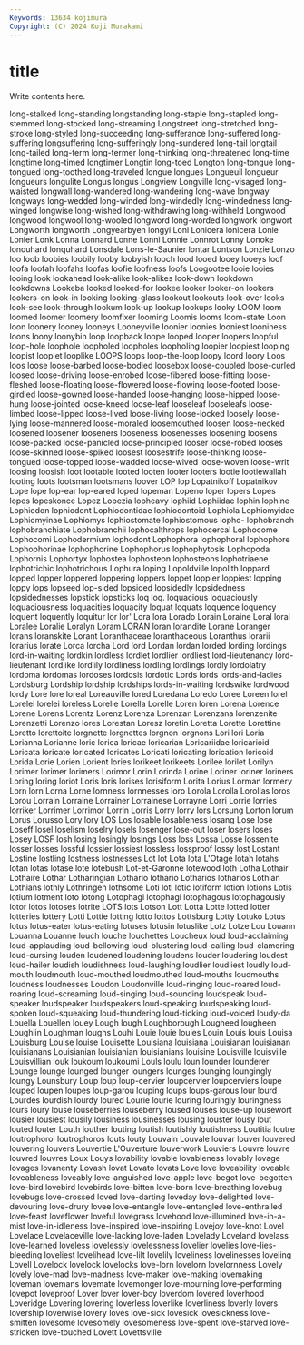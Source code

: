 ```yaml
---
Keywords: 13634 kojimura
Copyright: (C) 2024 Koji Murakami
---
```


# title

Write contents here.



long-stalked long-standing longstanding long-staple long-stapled long-stemmed long-stocked
long-streaming Longstreet long-stretched long-stroke long-styled long-succeeding long-sufferance long-suffered long-suffering longsuffering
long-sufferingly long-sundered long-tail longtail long-tailed long-term long-termer long-thinking long-threatened long-time
longtime long-timed longtimer Longtin long-toed Longton long-tongue long-tongued long-toothed long-traveled
longue longues Longueuil longueur longueurs longulite Longus longus Longview Longville
long-visaged long-waisted longwall long-wandered long-wandering long-wave longway longways long-wedded long-winded
long-windedly long-windedness long-winged longwise long-wished long-withdrawing long-withheld Longwood longwood longwool
long-wooled longword long-worded longwork longwort Longworth longworth Longyearbyen longyi Loni
Lonicera lonicera Lonie Lonier Lonk Lonna Lonnard Lonne Lonni Lonnie
Lonnrot Lonny Lonoke lonouhard lonquhard Lonsdale Lons-le-Saunier lontar Lontson Lonzie
Lonzo loo loob loobies loobily looby loobyish looch lood looed
looey looeys loof loofa loofah loofahs loofas loofie loofness loofs
Loogootee looie looies looing look lookahead look-alike look-alikes look-down lookdown
lookdowns Lookeba looked looked-for lookee looker looker-on lookers lookers-on look-in
looking looking-glass lookout lookouts look-over looks look-see look-through lookum look-up
lookup lookups looky LOOM loom loomed loomer loomery loomfixer looming
Loomis looms loom-state Loon loon loonery looney looneys Looneyville loonier
loonies looniest looniness loons loony loonybin loop loopback loope looped
looper loopers loopful loop-hole loophole loopholed loopholes loopholing loopier loopiest
looping loopist looplet looplike LOOPS loops loop-the-loop loopy loord loory
Loos loos loose loose-barbed loose-bodied loosebox loose-coupled loose-curled loosed loose-driving
loose-enrobed loose-fibered loose-fitting loose-fleshed loose-floating loose-flowered loose-flowing loose-footed loose-girdled loose-gowned
loose-handed loose-hanging loose-hipped loose-hung loose-jointed loose-kneed loose-leaf looseleaf looseleafs loose-limbed
loose-lipped loose-lived loose-living loose-locked loosely loose-lying loose-mannered loose-moraled loosemouthed loosen
loose-necked loosened loosener looseners looseness loosenesses loosening loosens loose-packed loose-panicled
loose-principled looser loose-robed looses loose-skinned loose-spiked loosest loosestrife loose-thinking loose-tongued
loose-topped loose-wadded loose-wived loose-woven loose-writ loosing loosish loot lootable looted
looten looter looters lootie lootiewallah looting loots lootsman lootsmans loover
LOP lop Lopatnikoff Lopatnikov Lope lope lop-ear lop-eared loped lopeman
Lopeno loper lopers Lopes lopes lopeskonce Lopez Lopezia lopheavy lophiid
Lophiidae lophin lophine Lophiodon lophiodont Lophiodontidae lophiodontoid Lophiola Lophiomyidae Lophiomyinae
Lophiomys lophiostomate lophiostomous lopho- lophobranch lophobranchiate Lophobranchii lophocalthrops lophocercal Lophocome
Lophocomi Lophodermium lophodont Lophophora lophophoral lophophore Lophophorinae lophophorine Lophophorus lophophytosis
Lophopoda Lophornis Lophortyx lophostea lophosteon lophosteons lophotriaene lophotrichic lophotrichous Lophura
loping Lopoldville lopolith loppard lopped lopper loppered loppering loppers loppet
loppier loppiest lopping loppy lops lopseed lop-sided lopsided lopsidedly lopsidedness
lopsidednesses lopstick lopsticks loq loq. loquacious loquaciously loquaciousness loquacities loquacity
loquat loquats loquence loquency loquent loquently loquitur lor lor' Lora
lora Lorado Lorain Loraine Loral loral Loralee Loralie Loralyn Loram
LORAN loran lorandite Lorane Loranger lorans loranskite Lorant Loranthaceae loranthaceous
Loranthus lorarii lorarius lorate Lorca lorcha Lord lord Lordan lordan
lorded lording lordings lord-in-waiting lordkin lordless lordlet lordlier lordliest lord-lieutenancy
lord-lieutenant lordlike lordlily lordliness lordling lordlings lordly lordolatry lordoma lordomas
lordoses lordosis lordotic Lords lords lords-and-ladies Lordsburg Lordship lordship lordships
lords-in-waiting lordswike lordwood lordy Lore lore loreal Loreauville lored Loredana
Loredo Loree Loreen lorel Lorelei lorelei loreless Lorelie Lorella Lorelle
Loren loren Lorena Lorence Lorene Lorens Lorentz Lorenz Lorenza Lorenzan
Lorenzana lorenzenite Lorenzetti Lorenzo lores Lorestan Loresz loretin Loretta Lorette
Lorettine Loretto lorettoite lorgnette lorgnettes lorgnon lorgnons Lori lori Loria
Lorianna Lorianne loric lorica loricae loricarian Loricariidae loricarioid Loricata loricate
loricated loricates Loricati loricating lorication loricoid Lorida Lorie Lorien Lorient
lories lorikeet lorikeets Lorilee lorilet Lorilyn Lorimer lorimer lorimers Lorimor
Lorin Lorinda Lorine Loriner loriner loriners Loring loring loriot Loris
loris lorises lorisiform Lorita Lorius Lorman lormery Lorn lorn Lorna
Lorne lornness lornnesses loro Lorola Lorolla Lorollas loros Lorou Lorrain
Lorraine Lorrainer Lorrainese Lorrayne Lorri Lorrie lorries lorriker Lorrimer Lorrimor
Lorrin Lorris Lorry lorry lors Lorsung Lorton lorum Lorus Lorusso
Lory lory LOS Los losable losableness losang Lose lose Loseff
losel loselism loselry losels losenger lose-out loser losers loses Losey
LOSF losh losing losingly losings Loss loss Lossa Losse lossenite
losser losses lossful lossier lossiest lossless lossproof lossy lost Lostant
Lostine lostling lostness lostnesses Lot lot Lota lota L'Otage lotah
lotahs lotan lotas lotase lote lotebush Lot-et-Garonne lotewood loth Lotha
Lothair Lothaire Lothar Lotharingian Lothario lothario Lotharios lotharios Lothian Lothians
lothly Lothringen lothsome Loti loti lotic lotiform lotion lotions Lotis
lotium lotment loto lotong Lotophagi lotophagi lotophagous lotophagously lotor lotos
lotoses lotrite LOTS lots Lotson Lott Lotta Lotte lotted lotter
lotteries lottery Lotti Lottie lotting lotto lottos Lottsburg Lotty Lotuko
Lotus lotus lotus-eater lotus-eating lotuses lotusin lotuslike Lotz Lotze Lou
Louann Louanna Louanne louch louche louchettes Loucheux loud loud-acclaiming loud-applauding
loud-bellowing loud-blustering loud-calling loud-clamoring loud-cursing louden loudened loudening loudens louder
loudering loudest loud-hailer loudish loudishness loud-laughing loudlier loudliest loudly loud-mouth
loudmouth loud-mouthed loudmouthed loud-mouths loudmouths loudness loudnesses Loudon Loudonville loud-ringing
loud-roared loud-roaring loud-screaming loud-singing loud-sounding loudspeak loud-speaker loudspeaker loudspeakers loud-speaking
loudspeaking loud-spoken loud-squeaking loud-thundering loud-ticking loud-voiced loudy-da Louella Louellen louey
Lough lough Loughborough Lougheed lougheen Loughlin Loughman loughs Louhi Louie
louie louies Louin Louis louis Louisa Louisburg Louise louise Louisette
Louisiana louisiana Louisianan louisianan louisianans Louisianian louisianian louisianians louisine Louisville
louisville Louisvillian louk loukoum loukoumi Louls loulu loun lounder lounderer
Lounge lounge lounged lounger loungers lounges lounging loungingly loungy Lounsbury
Loup loup loup-cervier loupcervier loupcerviers loupe louped loupen loupes loup-garou
louping loups loups-garous lour lourd Lourdes lourdish lourdy loured Lourie
lourie louring louringly louringness lours loury louse louseberries louseberry loused
louses louse-up lousewort lousier lousiest lousily lousiness lousinesses lousing louster
lousy lout louted louter Louth louther louting loutish loutishly loutishness
Loutitia loutre loutrophoroi loutrophoros louts louty Louvain Louvale louvar louver
louvered louvering louvers Louvertie L'Ouverture louverwork Louviers Louvre louvre louvred
louvres Loux Louys lovability lovable lovableness lovably lovage lovages lovanenty
Lovash lovat Lovato lovats Love love loveability loveable loveableness loveably
love-anguished love-apple love-begot love-begotten love-bird lovebird lovebirds love-bitten love-born love-breathing
lovebug lovebugs love-crossed loved love-darting loveday love-delighted love-devouring love-drury lovee
love-entangle love-entangled love-enthralled love-feast loveflower loveful lovegrass lovehood love-illumined love-in-a-mist
love-in-idleness love-inspired love-inspiring Lovejoy love-knot Lovel Lovelace Lovelaceville love-lacking love-laden
Lovelady Loveland lovelass love-learned loveless lovelessly lovelessness lovelier lovelies love-lies-bleeding
loveliest lovelihead love-lilt lovelily loveliness lovelinesses loveling Lovell Lovelock lovelock
lovelocks love-lorn lovelorn lovelornness Lovely lovely love-mad love-madness love-maker love-making
lovemaking loveman lovemans lovemate lovemonger love-mourning love-performing lovepot loveproof Lover
lover lover-boy loverdom lovered loverhood Loveridge Lovering lovering loverless loverlike
loverliness loverly lovers lovership loverwise lovery loves love-sick lovesick lovesickness
love-smitten lovesome lovesomely lovesomeness love-spent love-starved love-stricken love-touched Lovett Lovettsville
